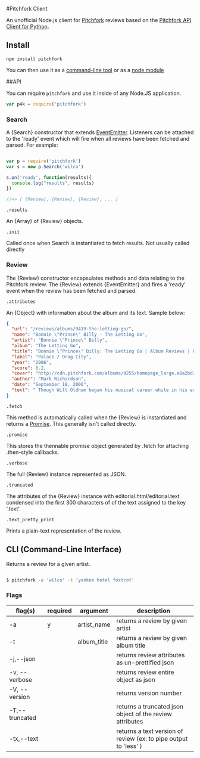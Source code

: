 #Pitchfork Client

An unofficial Node.js client for [Pitchfork](http://pitchfork.com/) reviews based on the [Pitchfork API Client for Python](https://github.com/michalczaplinski/pitchfork).

## Install

```
npm install pitchfork

```

You can then use it as a [command-line tool](#CLI) or as a [node module](#API)

##API

You can require ``pitchfork`` and use it inside of any Node.JS application.

```javascript
var p4k = require('pitchfork')
```

### Search

A {Search} constructor that extends [EventEmitter](http://nodejs.org/api/events.html#events_class_events_eventemitter).  Listeners can be attached to the 'ready' event which will fire when all reviews have been fetched and parsed.  For example:

```javascript

var p = require('pitchfork')
var s = new p.Search('wilco')

s.on('ready', function(results){
  console.log("results", results)
})

//=> [ {Review}, {Review}, {Review}, ... ]
```

``.results``

An {Array} of {Review} objects.

``.init``

Called once when Search is instantiated to fetch results.  Not usually called directly

### Review

The {Review} constructor encapsulates methods and data relating to the Pitchfork review.  The {Review} extends {EventEmitter} and fires a 'ready' event when the review has been fetched and parsed.


``.attributes``

An {Object} with information about the album and its text.  Sample below:

```json
{
  "url": "/reviews/albums/9419-the-letting-go/",
  "name": "Bonnie \"Prince\" Billy - The Letting Go",
  "artist": "Bonnie \"Prince\" Billy",
  "album": "The Letting Go",
  "title": "Bonnie \"Prince\" Billy: The Letting Go | Album Reviews | Pitchfork",
  "label": "Palace / Drag City",
  "year": "2006",
  "score": 8.2,
  "cover": "http://cdn.pitchfork.com/albums/9255/homepage_large.e8a2bd20.jpg",
  "author": "Mark Richardson",
  "date": "September 18, 2006",
  "text": " Though Will Oldham began his musical career while in his early twenties, he's never exactly sounded young. From his first releases as Palace Music, Oldham's whiskey-soaked vocals and lyrical obsessions with death, sex, and religion have made \"maturity\" something of a non-issue. And yet, with his mo..."
}
```

``.fetch``

This method is automatically called when the {Review} is instantiated and returns a [Promise](https://github.com/kriskowal/q).  This generally isn't called directly.

``.promise``

This stores the thennable promise object generated by .fetch for attaching .then-style callbacks.


``.verbose``

The full {Review} instance represented as JSON.


``.truncated``

The attributes of the {Review} instance with editorial.html/editorial.text condensed into the first 300 characters of of the text assigned to the key '.text'.

``.text_pretty_print``

Prints a plain-text representation of the review.


## CLI (Command-Line Interface)

Returns a review for a given artist.

```bash

$ pitchfork -a 'wilco' -t 'yankee hotel foxtrot'

```

### Flags

| flag(s)      |  required | argument    | description  |
| -------      | ---- | ---------   | ------------ |
| -a           |  y  | artist_name |  returns a review by given artist           |
| -t           |    | album_title |  returns a review by given album title |
| -j,--json     |   |    |  returns review attributes as un-prettified json |
| -v, --verbose  |  |    |  returns review entire object as json |
| -V, --version   |  |    | returns version number |
| -T,--truncated |  |    |  returns a truncated json object of the review attributes | 
| -tx,--text      |  |    | returns a text version of review (ex: to pipe output to 'less' ) |

